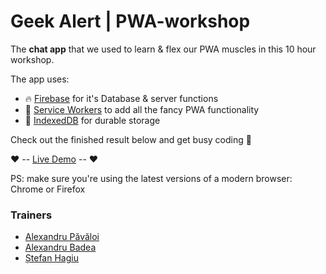# Geek Alert | PWA-workshop

The **chat app** that we used to learn & flex our PWA muscles in this 10 hour workshop. 

The app uses:

* 🔥 [Firebase](https://firebase.google.com/) for it's Database & server functions 
* 🚀 [Service Workers](https://developer.mozilla.org/en-US/docs/Web/API/Service_Worker_API) to add all the fancy PWA functionality
* 💾 [IndexedDB](https://developer.mozilla.org/en-US/docs/Web/API/IndexedDB_API) for durable storage


Check out the finished result below and get busy coding 👊

❤  -- [Live Demo](https://geekyandfun.github.io/PWA-workshop/) -- ❤

PS: make sure you're using the latest versions of a modern browser: Chrome or Firefox 

### Trainers

 * [Alexandru Păvăloi](https://iampava.com)
 * [Alexandru Badea](https://www.facebook.com/badea.alex.90)
 * [Ștefan Hagiu](https://twitter.com/stefanhagiu)

